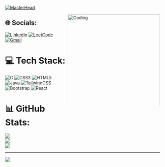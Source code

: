 [![MasterHead](https://user-images.githubusercontent.com/74038190/225813708-98b745f2-7d22-48cf-9150-083f1b00d6c9.gif)](https://s0umi.io)

<img align="right" alt="Coding" width="300" style="  z-index: 4;" src="https://64.media.tumblr.com/c70e8fcdf61a132a873f99db163896a2/tumblr_o48ggtdpJA1sfmahro1_400.gifv">


## 🌐 Socials:
[![LinkedIn](https://img.shields.io/badge/LinkedIn-%230077B5.svg?logo=linkedin&logoColor=white)](https://linkedin.com/in/soumi-saha-700466246) [![LeetCode](https://img.shields.io/badge/LeetCode-%25230077B5.svg?logo=leetcode&color=black)](https://leetcode.com/u/s0umi/) [![Gmail](https://img.shields.io/badge/Gmail-%25230077B5.svg?logo=Gmail&color=white)](sahasoumi68@gmail.com)

# 💻 Tech Stack:
![C](https://img.shields.io/badge/c-%2300599C.svg?style=for-the-badge&logo=c&logoColor=white) ![CSS3](https://img.shields.io/badge/css3-%231572B6.svg?style=for-the-badge&logo=css3&logoColor=white) ![HTML5](https://img.shields.io/badge/html5-%23E34F26.svg?style=for-the-badge&logo=html5&logoColor=white) ![Java](https://img.shields.io/badge/java-%23ED8B00.svg?style=for-the-badge&logo=openjdk&logoColor=white) ![TailwindCSS](https://img.shields.io/badge/tailwindcss-%2338B2AC.svg?style=for-the-badge&logo=tailwind-css&logoColor=white) ![Bootstrap](https://img.shields.io/badge/bootstrap-%238511FA.svg?style=for-the-badge&logo=bootstrap&logoColor=white) ![React](https://img.shields.io/badge/react-%2320232a.svg?style=for-the-badge&logo=react&logoColor=%2361DAFB)
# 📊 GitHub Stats:
![](https://github-readme-stats.vercel.app/api?username=s0umi&theme=calm_pink&hide_border=false&include_all_commits=true&count_private=false)<br/>
![](https://github-readme-streak-stats.herokuapp.com/?user=s0umi&theme=calm_pink&hide_border=false)<br/>
![](https://github-readme-stats.vercel.app/api/top-langs/?username=s0umi&theme=calm_pink&hide_border=false&include_all_commits=true&count_private=false&layout=compact)

---
[![](https://visitcount.itsvg.in/api?id=s0umi&icon=0&color=10)](https://visitcount.itsvg.in)

<!-- Proudly created with GPRM ( https://gprm.itsvg.in ) -->
